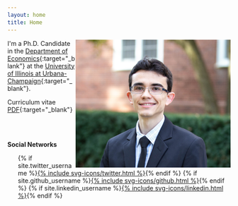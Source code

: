 ```yaml
---
layout: home
title: Home
---
```


<img src="./files/profile.jpg" alt="profile" style="width: 350px;" align="right" />


I'm a Ph.D. Candidate in the [Department of Economics](https://economics.illinois.edu/){:target="_blank"} at the [University of Illinois at Urbana-Champaign](https://illinois.edu/){:target="_blank"}.

Curriculum vitae [PDF](/files/vpsantanna_CV.pdf){:target="_blank"}

<br> <br>

**Social Networks**

<ul class="social-media-list">
          {% if site.twitter_username %}<a href="http://twitter.com/{{ site.twitter_username }}">{% include svg-icons/twitter.html %}</a>{% endif %}
          {% if site.github_username %}<a href="http://github.com/{{ site.github_username }}">{% include svg-icons/github.html %}</a>{% endif %}
          {% if site.linkedin_username %}<a href="http://linkedin.com/in/{{ site.linkedin_username }}">{% include svg-icons/linkedin.html %}</a>{% endif %}
 </ul>
